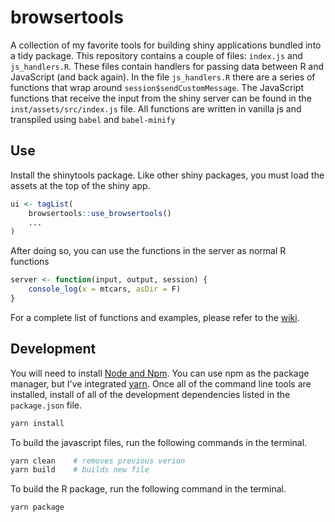 # browsertools

A collection of my favorite tools for building shiny applications bundled into a tidy package. This repository contains a couple of files: `index.js` and `js_handlers.R`. These files contain handlers for passing data between R and JavaScript (and back again). In the file `js_handlers.R` there are a series of functions that wrap around `session$sendCustomMessage`.  The JavaScript functions that receive the input from the shiny server can be found in the `inst/assets/src/index.js` file. All functions are written in vanilla js and transpiled using `babel` and `babel-minify`

## Use

Install the shinytools package. Like other shiny packages, you must load the assets at the top of the shiny app.

```r
ui <- tagList(
    browsertools::use_browsertools()
    ...
)
```

After doing so, you can use the functions in the server as normal R functions

```r
server <- function(input, output, session) {
    console_log(x = mtcars, asDir = F)
}
```

For a complete list of functions and examples, please refer to the [wiki](https://github.com/davidruvolo51/browsertools/wiki).

## Development

You will need to install [Node and Npm](https://nodejs.org/en/). You can use npm as the package manager, but I've integrated [yarn](https://yarnpkg.com/getting-started/install). Once all of the command line tools are installed, install of all of the development dependencies listed in the `package.json` file.

```bash
yarn install
```

To build the javascript files, run the following commands in the terminal.

```bash
yarn clean    # removes previous verion
yarn build    # builds new file
```

To build the R package, run the following command in the terminal.

```bash
yarn package
```